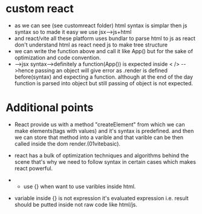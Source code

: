 # custom react
- as we can see (see customreact folder) html syntax is simplar then js syntax so to made it easy we use jsx-->js+html
- and react/vite all these platform uses bundlar to parse html to js as react don't understand html as react need js to make tree structure
- we can write the function above and call it like App() but for the sake of optimization and code convention.
- <App /> -->jsx syntax-->definitely a function(App()) is expected inside < /> -->hence passing an object will give error as .render is defined before(syntax) and expecting a function.
although at the end of the day function is parsed into object but still passing of object is not expected.

# Additional points
- React provide us with a method "createElement" from which we can make elements(tags with values) and it's syntax is predefined. and then we can store that method into a varible and that varible can be then called inside the dom render.(01vitebasic).

- react has a bulk of optimization techniques and algorithms behind the scene that's why we need to follow syntax in certain cases which makes react powerful.

- - use {} when want to use varibles inside html.
- variable inside {} is not expression it's evaluated expression i.e. result should be putted inside not raw code like html/js.
